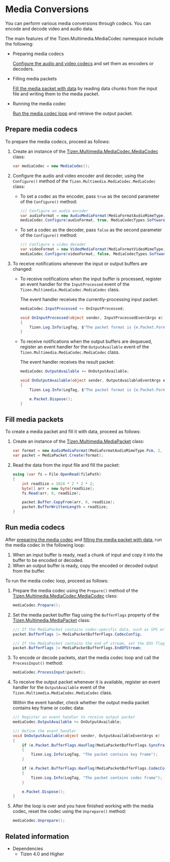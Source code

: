 # Media Conversions

You can perform various media conversions through codecs. You can encode and decode video and audio data.

The main features of the Tizen.Multimedia.MediaCodec namespace include the following:

-   Preparing media codecs

    [Configure the audio and video codecs](#PrepareCodec) and set them as encoders or decoders.

-   Filling media packets

    [Fill the media packet with data](#FillPacket) by reading data chunks from the input file and writing them to the media packet.

-   Running the media codec

    [Run the media codec loop](#RunCodec) and retrieve the output packet.

<a name="PrepareCodec"></a>
## Prepare media codecs

To prepare the media codecs, proceed as follows:

1.  Create an instance of the [Tizen.Multimedia.MediaCodec.MediaCodec](/application/dotnet/api/TizenFX/latest/api/Tizen.Multimedia.MediaCodec.MediaCodec.html) class:

    ```csharp
    var mediaCodec = new MediaCodec();
    ```

2.  Configure the audio and video encoder and decoder, using the `Configure()` method of the `Tizen.Multimedia.MediaCodec.MediaCodec` class:

    -   To set a codec as the encoder, pass `true` as the second parameter of the `Configure()` method:

        ```csharp
        /// Configure an audio encoder
        var audioFormat = new AudioMediaFormat(MediaFormatAudioMimeType.Aac, 2, 48000, 16, 128);
        mediaCodec.Configure(audioFormat, true, MediaCodecTypes.Software);
        ```

    -   To set a codec as the decoder, pass `false` as the second parameter of the `Configure()` method:

        ```csharp
        /// Configure a video decoder
        var videoFormat = new VideoMediaFormat(MediaFormatVideoMimeType.H264SP, 640, 480);
        mediaCodec.Configure(videoFormat, false, MediaCodecTypes.Software);
        ```

3.  To receive notifications whenever the input or output buffers are changed:

    -   To receive notifications when the input buffer is processed, register an event handler for the `InputProcessed` event of the `Tizen.Multimedia.MediaCodec.MediaCodec` class.

        The event handler receives the currently-processing input packet:

        ```csharp
        mediaCodec.InputProcessed += OnInputProcessed;

        void OnInputProcessed(object sender, InputProcessedEventArgs e)
        {
            Tizen.Log.Info(LogTag, $"The packet format is {e.Packet.Format} and buffer written length is {e.Packet.BufferWrittenLength}");
        }
        ```

    -   To receive notifications when the output buffers are dequeued, register an event handler for the `OutputAvailable` event of the `Tizen.Multimedia.MediaCodec.MediaCodec` class.

        The event handler receives the result packet:

        ```csharp
        mediaCodec.OutputAvailable += OnOutputAvailable;

        void OnOutputAvailable(object sender, OutputAvailableEventArgs e)
        {
            Tizen.Log.Info(LogTag, $"The packet format is {e.Packet.Format} and buffer written length is {e.Packet.BufferWrittenLength}");

            e.Packet.Dispose();
        }
        ```

<a name="FillPacket"></a>
## Fill media packets

To create a media packet and fill it with data, proceed as follows:

1.  Create an instance of the [Tizen.Multimedia.MediaPacket](/application/dotnet/api/TizenFX/latest/api/Tizen.Multimedia.MediaPacket.html) class:

    ```csharp
    var format = new AudioMediaFormat(MediaFormatAudioMimeType.Pcm, 2, 48000, 16, 128000);
    var packet = MediaPacket.Create(format);
    ```

2.  Read the data from the input file and fill the packet:

    ```csharp
    using (var fs = File.OpenRead(filePath)
    {
        int readSize = 1024 * 2 * 2 * 2;
        byte[] arr = new byte[readSize];
        fs.Read(arr, 0, readSize);

        packet.Buffer.CopyFrom(arr, 0, readSize);
        packet.BufferWrittenLength = readSize;
    }
    ```

<a name="RunCodec"></a>
## Run media codecs

After [preparing the media codec](#PrepareCodec) and [filling the media packet with data](#FillPacket), run the media codec in the following loop:

1.  When an input buffer is ready, read a chunk of input and copy it into the buffer to be encoded or decoded.
2.  When an output buffer is ready, copy the encoded or decoded output from the buffer.

To run the media codec loop, proceed as follows:

1.  Prepare the media codec using the `Prepare()` method of the [Tizen.Multimedia.MediaCodec.MediaCodec](/application/dotnet/api/TizenFX/latest/api/Tizen.Multimedia.MediaCodec.MediaCodec.html) class:

    ```csharp
    mediaCodec.Prepare();
    ```

2.  Set the media packet buffer flag using the `BufferFlags` property of the [Tizen.Multimedia.MediaPacket](/application/dotnet/api/TizenFX/latest/api/Tizen.Multimedia.MediaPacket.html) class:

    ```csharp
    /// If the MediaPacket contains codec-specific data, such as SPS or PPS for H.264, set the CodecConfig flag
    packet.BufferFlags |= MediaPacketBufferFlags.CodecConfig;

    /// If the MediaPacket contains the end of stream, set the EOS flag
    packet.BufferFlags |= MediaPacketBufferFlags.EndOfStream;
    ```

3.  To encode or decode packets, start the media codec loop and call the `ProcessInput()` method:

    ```csharp
    mediaCodec.ProcessInput(packet);
    ```

4.  To receive the output packet whenever it is available, register an event handler for the `OutputAvailable` event of the `Tizen.Multimedia.MediaCodec.MediaCodec` class.

    Within the event handler, check whether the output media packet contains key frame or codec data:

    ```csharp
    /// Register an event handler to receive output packet
    mediaCodec.OutputAvailable += OnOutputAvailable;

    /// Define the event handler
    void OnOutputAvailable(object sender, OutputAvailableEventArgs e)
    {
        if (e.Packet.BufferFlags.HasFlag(MediaPacketBufferFlags.SyncFrame))
        {
            Tizen.Log.Info(LogTag, "The packet contains key frame");
        }

        if (e.Packet.BufferFlags.HasFlag(MediaPacketBufferFlags.CodecConfig))
        {
            Tizen.Log.Info(LogTag, "The packet contains codec frame");
        }

        e.Packet.Dispose();
    }
    ```

5.  After the loop is over and you have finished working with the media codec, reset the codec using the `Unprepare()` method:

    ```csharp
    mediaCodec.Unprepare();
    ```

## Related information
* Dependencies
  -   Tizen 4.0 and Higher
